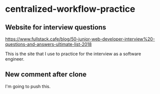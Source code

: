 # centralized-workflow-practice

## Website for interview questions
https://www.fullstack.cafe/blog/50-junior-web-developer-interview%20-questions-and-answers-ultimate-list-2018

This is the site that I use to practice for the interview as a software engineer.

## New comment after clone
I'm going to push this.